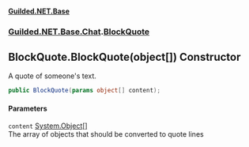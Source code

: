 #### [Guilded.NET.Base](Guilded_NET_Base.md 'Guilded.NET.Base')
### [Guilded.NET.Base.Chat](Guilded_NET_Base.md#Guilded_NET_Base_Chat 'Guilded.NET.Base.Chat').[BlockQuote](BlockQuote.md 'Guilded.NET.Base.Chat.BlockQuote')
## BlockQuote.BlockQuote(object[]) Constructor
A quote of someone's text.  
```csharp
public BlockQuote(params object[] content);
```
#### Parameters
<a name='Guilded_NET_Base_Chat_BlockQuote_BlockQuote(object__)_content'></a>
`content` [System.Object](https://docs.microsoft.com/en-us/dotnet/api/System.Object 'System.Object')[[]](https://docs.microsoft.com/en-us/dotnet/api/System.Array 'System.Array')  
The array of objects that should be converted to quote lines
  
